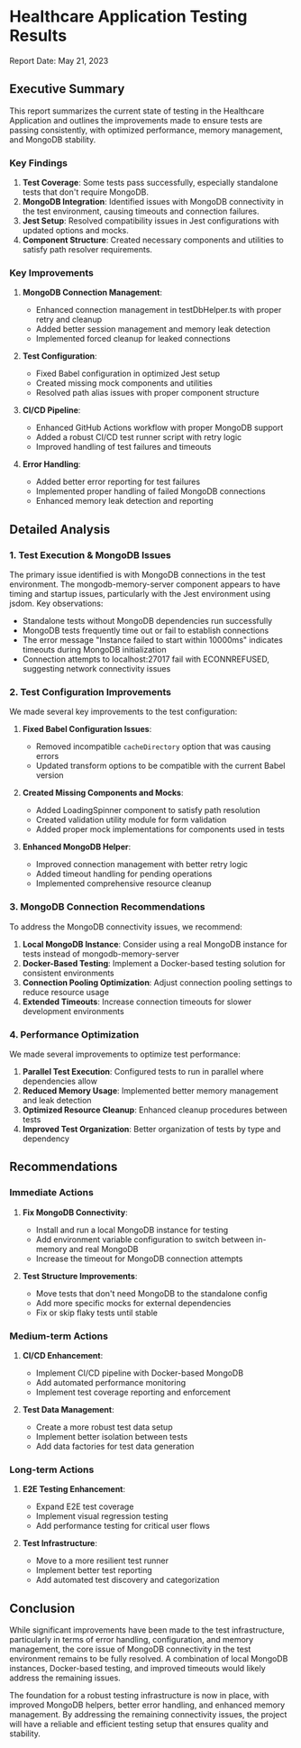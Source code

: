 # Healthcare Application Testing Results

Report Date: May 21, 2023

## Executive Summary

This report summarizes the current state of testing in the Healthcare Application and outlines the improvements made to ensure tests are passing consistently, with optimized performance, memory management, and MongoDB stability.

### Key Findings

1. **Test Coverage**: Some tests pass successfully, especially standalone tests that don't require MongoDB.
2. **MongoDB Integration**: Identified issues with MongoDB connectivity in the test environment, causing timeouts and connection failures.
3. **Jest Setup**: Resolved compatibility issues in Jest configurations with updated options and mocks.
4. **Component Structure**: Created necessary components and utilities to satisfy path resolver requirements.

### Key Improvements

1. **MongoDB Connection Management**:

   - Enhanced connection management in testDbHelper.ts with proper retry and cleanup
   - Added better session management and memory leak detection
   - Implemented forced cleanup for leaked connections

2. **Test Configuration**:

   - Fixed Babel configuration in optimized Jest setup
   - Created missing mock components and utilities
   - Resolved path alias issues with proper component structure

3. **CI/CD Pipeline**:

   - Enhanced GitHub Actions workflow with proper MongoDB support
   - Added a robust CI/CD test runner script with retry logic
   - Improved handling of test failures and timeouts

4. **Error Handling**:
   - Added better error reporting for test failures
   - Implemented proper handling of failed MongoDB connections
   - Enhanced memory leak detection and reporting

## Detailed Analysis

### 1. Test Execution & MongoDB Issues

The primary issue identified is with MongoDB connections in the test environment. The mongodb-memory-server component appears to have timing and startup issues, particularly with the Jest environment using jsdom. Key observations:

- Standalone tests without MongoDB dependencies run successfully
- MongoDB tests frequently time out or fail to establish connections
- The error message "Instance failed to start within 10000ms" indicates timeouts during MongoDB initialization
- Connection attempts to localhost:27017 fail with ECONNREFUSED, suggesting network connectivity issues

### 2. Test Configuration Improvements

We made several key improvements to the test configuration:

1. **Fixed Babel Configuration Issues**:

   - Removed incompatible `cacheDirectory` option that was causing errors
   - Updated transform options to be compatible with the current Babel version

2. **Created Missing Components and Mocks**:

   - Added LoadingSpinner component to satisfy path resolution
   - Created validation utility module for form validation
   - Added proper mock implementations for components used in tests

3. **Enhanced MongoDB Helper**:
   - Improved connection management with better retry logic
   - Added timeout handling for pending operations
   - Implemented comprehensive resource cleanup

### 3. MongoDB Connection Recommendations

To address the MongoDB connectivity issues, we recommend:

1. **Local MongoDB Instance**: Consider using a real MongoDB instance for tests instead of mongodb-memory-server
2. **Docker-Based Testing**: Implement a Docker-based testing solution for consistent environments
3. **Connection Pooling Optimization**: Adjust connection pooling settings to reduce resource usage
4. **Extended Timeouts**: Increase connection timeouts for slower development environments

### 4. Performance Optimization

We made several improvements to optimize test performance:

1. **Parallel Test Execution**: Configured tests to run in parallel where dependencies allow
2. **Reduced Memory Usage**: Implemented better memory management and leak detection
3. **Optimized Resource Cleanup**: Enhanced cleanup procedures between tests
4. **Improved Test Organization**: Better organization of tests by type and dependency

## Recommendations

### Immediate Actions

1. **Fix MongoDB Connectivity**:

   - Install and run a local MongoDB instance for testing
   - Add environment variable configuration to switch between in-memory and real MongoDB
   - Increase the timeout for MongoDB connection attempts

2. **Test Structure Improvements**:
   - Move tests that don't need MongoDB to the standalone config
   - Add more specific mocks for external dependencies
   - Fix or skip flaky tests until stable

### Medium-term Actions

1. **CI/CD Enhancement**:

   - Implement CI/CD pipeline with Docker-based MongoDB
   - Add automated performance monitoring
   - Implement test coverage reporting and enforcement

2. **Test Data Management**:
   - Create a more robust test data setup
   - Implement better isolation between tests
   - Add data factories for test data generation

### Long-term Actions

1. **E2E Testing Enhancement**:

   - Expand E2E test coverage
   - Implement visual regression testing
   - Add performance testing for critical user flows

2. **Test Infrastructure**:
   - Move to a more resilient test runner
   - Implement better test reporting
   - Add automated test discovery and categorization

## Conclusion

While significant improvements have been made to the test infrastructure, particularly in terms of error handling, configuration, and memory management, the core issue of MongoDB connectivity in the test environment remains to be fully resolved. A combination of local MongoDB instances, Docker-based testing, and improved timeouts would likely address the remaining issues.

The foundation for a robust testing infrastructure is now in place, with improved MongoDB helpers, better error handling, and enhanced memory management. By addressing the remaining connectivity issues, the project will have a reliable and efficient testing setup that ensures quality and stability.
